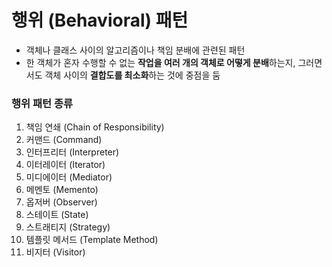 # 행위 (Behavioral) 패턴
* 객체나 클래스 사이의 알고리즘이나 책임 분배에 관련된 패턴
* 한 객체가 혼자 수행할 수 없는 **작업을 여러 개의 객체로 어떻게 분배**하는지, 그러면서도 객체 사이의 **결합도를 최소화**하는 것에 중점을 둠
### 행위 패턴 종류
1. 책임 연쇄 (Chain of Responsibility)
2. 커맨드 (Command)
3. 인터프리터 (Interpreter)
4. 이터레이터 (Iterator)
5. 미디에이터 (Mediator)
6. 메멘토 (Memento)
7. 옵저버 (Observer)
8. 스테이트 (State)
9. 스트래티지 (Strategy)
10. 템플릿 메서드 (Template Method)
11. 비지터 (Visitor)